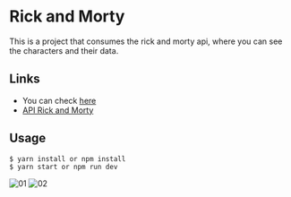 # Rick and Morty

This is a project that consumes the rick and morty api, where you can see the characters and their data. 

## Links

* You can check [here](https://rick-and-morty-beryl-pi.vercel.app/)
* [API Rick and Morty ](https://rickandmortyapi.com/)

## Usage

```
$ yarn install or npm install
$ yarn start or npm run dev

```


![01](https://user-images.githubusercontent.com/70384068/183315726-8f658cec-5cc5-4c28-90fe-0bc604ac8070.png)
![02](https://user-images.githubusercontent.com/70384068/183315753-f8ba636d-bdd0-45fb-8639-4477e9cdab5e.png)
